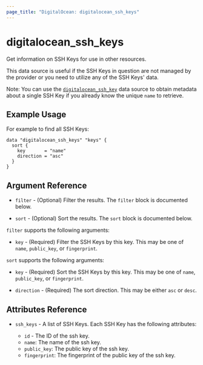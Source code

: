 ```yaml
---
page_title: "DigitalOcean: digitalocean_ssh_keys"
---
```


# digitalocean_ssh_keys

Get information on SSH Keys for use in other resources.

This data source is useful if the SSH Keys in question are not managed by the provider or you need to
utilize any of the SSH Keys' data.

Note: You can use the [`digitalocean_ssh_key`](droplet) data source to obtain metadata
about a single SSH Key if you already know the unique `name` to retrieve.

## Example Usage

For example to find all SSH Keys:

```hcl
data "digitalocean_ssh_keys" "keys" {
  sort {
    key       = "name"
    direction = "asc"
  }
}
```

## Argument Reference

* `filter` - (Optional) Filter the results.
  The `filter` block is documented below.

* `sort` - (Optional) Sort the results.
  The `sort` block is documented below.
 
`filter` supports the following arguments:

* `key` - (Required) Filter the SSH Keys by this key. This may be one of `name`, `public_key`, or `fingerprint`.

`sort` supports the following arguments:

* `key` - (Required) Sort the SSH Keys by this key. This may be one of `name`, `public_key`, or `fingerprint`.

* `direction` - (Required) The sort direction. This may be either `asc` or `desc`.

## Attributes Reference

* `ssh_keys` - A list of SSH Keys. Each SSH Key has the following attributes:  

  * `id` - The ID of the ssh key.
  * `name`: The name of the ssh key.
  * `public_key`: The public key of the ssh key.
  * `fingerprint`: The fingerprint of the public key of the ssh key.
